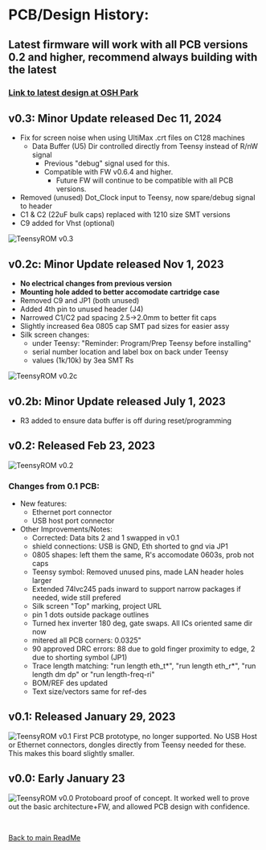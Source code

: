 # PCB/Design History:
## Latest firmware will work with all PCB versions 0.2 and higher, recommend always building with the latest
### **[Link to latest design at OSH Park](https://oshpark.com/shared_projects/klnNznNJ)**

## **v0.3: Minor Update released Dec 11, 2024**
  * Fix for screen noise when using UltiMax .crt files on C128 machines
    * Data Buffer (U5) Dir controlled directly from Teensy instead of R/nW signal
      * Previous "debug" signal used for this.
      * Compatible with FW v0.6.4 and higher. 
        * Future FW will continue to be compatible with all PCB versions.
  * Removed (unused) Dot_Clock input to Teensy, now spare/debug signal to header
  * C1 & C2 (22uF bulk caps) replaced with 1210 size SMT versions
  * C9 added for Vhst (optional)

![TeensyROM v0.3](../media/v0.3/v0.3_top.png)

## **v0.2c: Minor Update released Nov 1, 2023**
  * **No electrical changes from previous version**
  * **Mounting hole added to better accomodate cartridge case**
  * Removed C9 and JP1 (both unused)
  * Added 4th pin to unused header (J4)
  * Narrowed C1/C2 pad spacing 2.5->2.0mm to better fit caps
  * Slightly increased 6ea 0805 cap SMT pad sizes for easier assy
  * Silk screen changes:
    * under Teensy: "Reminder: Program/Prep Teensy before installing"
    * serial number location and label box on back under Teensy
    * values (1k/10k) by 3ea SMT Rs

![TeensyROM v0.2c](../media/v0.2c/v0.2c_top.png)

## **v0.2b: Minor Update released July 1, 2023**
  * R3 added to ensure data buffer is off during reset/programming

## **v0.2: Released Feb 23, 2023**

![TeensyROM v0.2](/media/v0.2/v0.2%20top.jpg)

### **Changes from 0.1 PCB:**
  * New features:
    * Ethernet port connector
    * USB host port connector
  * Other Improvements/Notes:
    * Corrected: Data bits 2 and 1 swapped in v0.1
    * shield connections:  USB is GND, Eth shorted to gnd via JP1
    * 0805 shapes:  left them the same, R's accomodate 0603s, prob not caps
    * Teensy symbol: Removed unused pins, made LAN header holes larger
    * Extended 74lvc245 pads inward to support narrow packages if needed, wide still prefered
    * Silk screen "Top" marking, project URL
    * pin 1 dots outside package outlines
    * Turned hex inverter 180 deg, gate swaps.  All ICs oriented same dir now
    * mitered all PCB corners: 0.0325"
    * 90 approved DRC errors:  88 due to gold finger proximity to edge, 2 due to shorting symbol (JP1)
    * Trace length matching: "run length eth_t*", "run length eth_r*", "run length dm dp"    or "run length-freq-ri"
    * BOM/REF des updated
    * Text size/vectors same for ref-des

## **v0.1: Released January 29, 2023**
![TeensyROM v0.1](/media/v0.1/v0.1.jpg)   First PCB prototype, no longer supported.
   No USB Host or Ethernet connectors, dongles directly from Teensy needed for these.  This makes this board slightly smaller.

## **v0.0: Early January 23**
![TeensyROM v0.0](/media/v0.0/v0.0.jpg)
Protoboard proof of concept.  It worked well to prove out the basic architecture+FW, and allowed PCB design with confidence. 

<br>

[Back to main ReadMe](/README.md)
